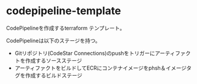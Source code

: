 # codepipeline-template

CodePipelineを作成するterraform テンプレート。

CodePipelineは以下のステージを持つ。

* Gitリポジトリ(CodeStar Connections)のpushをトリガーにアーティファクトを作成するソースステージ
* アーティファクトをビルドしてECRにコンテナイメージをphsh＆イメージタグを作成するビルドステージ


